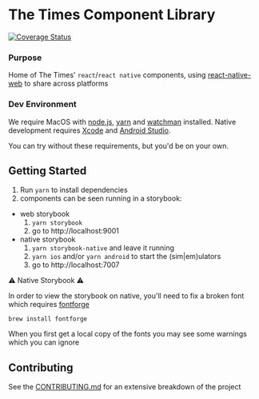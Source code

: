 # The Times Component Library
[![Coverage Status](https://coveralls.io/repos/github/newsuk/times-components/badge.svg)](https://coveralls.io/github/newsuk/times-components)

### Purpose

Home of The Times' `react`/`react native` components, using
 [react-native-web](https://github.com/necolas/react-native-web) to share across platforms

### Dev Environment

We require MacOS with [node.js](https://nodejs.org), [yarn](https://yarnpkg.com) and [watchman](https://facebook.github.io/watchman) installed. Native development requires [Xcode](https://developer.apple.com/xcode) and [Android Studio](https://developer.android.com/studio/index.html).

You can try without these requirements, but you'd be on your own.

## Getting Started

1. Run `yarn` to install dependencies
2. components can be seen running in a storybook:
  * web storybook
    1. `yarn storybook`
    2. go to http://localhost:9001
  * native storybook
    1. `yarn storybook-native` and leave it running
    2. `yarn ios` and/or `yarn android` to start the (sim|em)ulators
    3. go to http://localhost:7007
    
⚠️ Native Storybook ⚠️

In order to view the storybook on native, you'll need to fix a broken font which requires
 [fontforge](http://fontforge.github.io/en-US/)

```ssh
brew install fontforge
```

When you first get a local copy of the fonts you may see some warnings which you can ignore

## Contributing

See the [CONTRIBUTING.md](.github/CONTRIBUTING.md)
 for an extensive breakdown of the project
